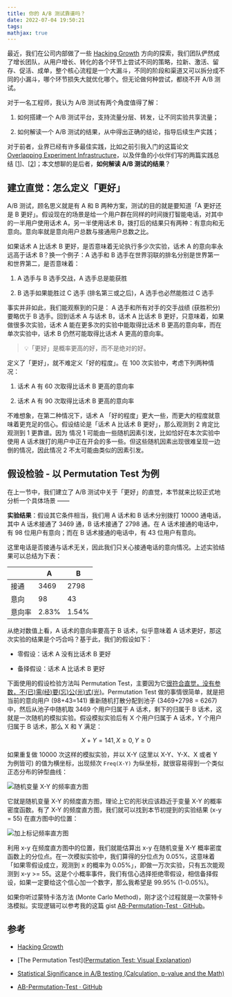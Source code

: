 ```yaml
---
title: 你的 A/B 测试靠谱吗？
date: 2022-07-04 19:50:21
tags:
mathjax: true
---
```


最近，我们在公司内部做了一些 [Hacking Growth](https://www.goodreads.com/book/show/31625067-hacking-growth) 方向的探索，我们团队俨然成了增长团队，从用户增长、转化的各个环节上尝试不同的策略，拉新、激活、留存、促活、成单，整个核心流程是一个大漏斗，不同的阶段和渠道又可以拆分成不同的小漏斗，哪个环节损失大就优化哪个。但无论做何种尝试，都绕不开 A/B 测试。
<!--more-->

对于一名工程师，我认为 A/B 测试有两个角度值得了解：

1. 如何搭建一个 A/B 测试平台，支持流量分层、转发，让不同实验共享流量；

2. 如何解读一个 A/B 测试的结果，从中得出正确的结论，指导后续生产实践；

对于前者，业界已经有许多最佳实践，比如之前引我入门的这篇论文 [Overlapping Experiment Infrastructure](https://static.googleusercontent.com/media/research.google.com/zh-CN//pubs/archive/36500.pdf)，以及伴鱼的小伙伴们写的两篇实践总结 [[1](https://xie.infoq.cn/article/d62fed8fdfdf87ec1d9779f79)]、[[2](https://tech.ipalfish.com/blog/2020/06/25/ab_test_evolu/)]；本文想聊的是后者，**如何解读 A/B 测试的结果**？

## 建立直觉：怎么定义「更好」

A/B 测试，顾名思义就是有 A 和 B 两种方案，测试的目的就是要知道「A 更好还是 B 更好」。假设现在的场景是给一个用户群在同样的时间拨打智能电话，对其中的一半用户使用话术 A，另一半使用话术 B，拨打后的结果只有两种：有意向和无意向。意向率就是意向用户总数与接通用户总数之比。

如果话术 A 比话术 B 更好，是否意味着无论执行多少次实验，话术 A 的意向率永远高于话术 B？换一个例子：A 选手和 B 选手在世界羽联的排名分别是世界第一和世界第二，是否意味着：

1. A 选手与 B 选手交战，A 选手总是能获胜

2. B 选手如果能胜过 C 选手 (排名第三或之后)，A 选手也必然能胜过 C 选手

事实并非如此，我们能观察到的只是： A 选手和所有对手的交手战绩 (获胜积分) 要略优于 B 选手。回到话术 A 与话术 B，话术 A 比话术 B 更好，只意味着，如果做很多次实验，话术 A 能在更多次的实验中能取得比话术 B 更高的意向率，而在单次实验中，话术 B 仍然可能取得比话术 A 更高的意向率。

> 💡「更好」是概率更高的好，而不是绝对的好。

定义了「更好」，就不难定义「好的程度」。在 100 次实验中，考虑下列两种情况：

1. 话术 A 有 60 次取得比话术 B 更高的意向率

2. 话术 A 有 90 次取得比话术 B 更高的意向率

不难想象，在第二种情况下，话术 A 「好的程度」更大一些，而更大的程度就意味着更充足的信心。假设结论是「话术 A 比话术 B 更好」，那么观测到 2 肯定比观测到 1 更靠谱。因为 情况 1 可能由一些随机因素引发，比如恰好在本次实验中使用 A 话术拨打的用户中正在开会的多一些。但这些随机因素出现很难呈现一边倒的情况，因此情况 2 不太可能由类似的因素引发。

## 假设检验 - 以 Permutation Test 为例

在上一节中，我们建立了 A/B 测试中关于「更好」的直觉，本节就来比较正式地分析一个具体场景 ——

**实验结果**：假设其它条件相当，我们用 A 话术和 B 话术分别拨打 10000 通电话，其中 A 话术接通了 3469 通，B 话术接通了 2798 通。在 A 话术接通的电话中，有 98 位用户有意向；而在 B 话术接通的电话中，有 43 位用户有意向。

这里电话是否接通与话术无关，因此我们只关心接通电话的意向情况。上述实验结果可以总结为下表：

|     | A     | B     |
| --- | ----- | ----- |
| 接通  | 3469  | 2798  |
| 意向  | 98    | 43    |
| 意向率 | 2.83% | 1.54% |

从绝对数值上看，A 话术的意向率要高于 B 话术，似乎意味着 A 话术更好，那这次实验的结果是个巧合吗？基于此，我们的假设如下：

* 零假设：话术 A 没有比话术 B 更好

* 备择假设：话术 A 比话术 B 更好

下面使用的假设检验方法叫 Permutation Test，主要因为它[很符合直觉，没有参数，不(已)需(经)要(忘)公(光)式(光)](https://www.jwilber.me/permutationtest/)。Permutation Test 做的事情很简单，就是把当前的意向用户 (98+43=141) 重新随机打散分配到池子 (3469+2798 = 6267) 中，然后从池子中随机取 3469 个用户归属于 A 话术，剩下的归属于 B 话术，这就是一次随机的模拟实验。假设模拟实验后有 X 个用户归属于 A 话术，Y 个用户归属于 B 话术，那么 X 和 Y 满足：

$$
X + Y = 141, X \ge 0, Y \ge 0
$$

如果重复做 10000 次这样的模拟实验，并以 X-Y (这里以 X-Y、Y-X、X 或者 Y 为例皆可) 的值为横坐标，出现频次 `Freq(X-Y)` 为纵坐标，就很容易得到一个类似正态分布的钟型曲线：

![随机变量 X-Y 的频率直方图](./freq-x.png)

它就是随机变量 X-Y 的频度直方图，理论上它的形状应该趋近于变量 X-Y 的概率密度函数。有了 X-Y 的频度直方图，我们就可以找到本节初提到的实验结果 (x-y = 55) 在直方图中的位置：

![加上标记频率直方图](./freq-x-with-mark.png)

利用 x-y 在频度直方图中的位置，我们就能估算出 x-y 在随机变量 X-Y 概率密度函数上的分位点。在一次模拟实验中，我们算得的分位点为 0.05%，这意味着「如果零假设成立，观测到 x 的概率为 0.05%」，即做一万次实验，只有五次能观测到 x-y >= 55。这是个小概率事件，我们有信心选择拒绝零假设，相信备择假设，如果一定要给这个信心加一个数字，那么我希望是 99.95% (1-0.05%)。

如果你听过蒙特卡洛方法 (Monte Carlo Method)，刚才这个过程就是一次蒙特卡洛模拟。实现逻辑可以参考我的这篇 gist [AB-Permutation-Test · GitHub](https://gist.github.com/ZhengHe-MD/48e633ec49a35b5259908cf468dc073b)。

## 参考

* [Hacking Growth](https://www.goodreads.com/book/show/31625067-hacking-growth)

* [The Permutation Test]([Permutation Test: Visual Explanation](https://www.jwilber.me/permutationtest/))

* [Statistical Significance in A/B testing (Calculation, p-value and the Math)](https://data36.com/statistical-significance-in-ab-testing/)

* [AB-Permutation-Test · GitHub](https://gist.github.com/ZhengHe-MD/48e633ec49a35b5259908cf468dc073b)
